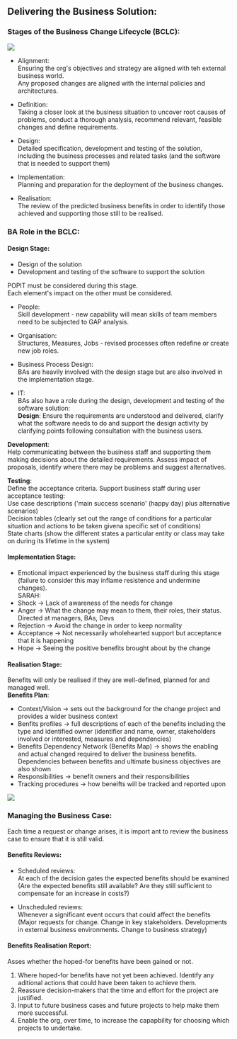## Delivering the Business Solution:  

### Stages of the Business Change Lifecycle (BCLC):  

<img src="https://i.pinimg.com/originals/2b/5b/f1/2b5bf1fa00659851ef6542104ffbdcb2.jpg"><img>

- Alignment:  
Ensuring the org's objectives and strategy are aligned with teh external business world.  
Any proposed changes are aligned with the internal policies and architectures.  

- Definition:  
Taking a closer look at the business situation to uncover root causes of problems, conduct a thorough analysis, recommend relevant, feasible changes and define requirements.  

- Design:  
Detailed specification, development and testing of the solution, including the business processes and related tasks (and the software that is needed to support them)  

- Implementation:  
Planning and preparation for the deployment of the business changes.  

- Realisation:  
The review of the predicted business benefits in order to identify those achieved and supporting those still to be realised.  

### BA Role in the BCLC:  

#### Design Stage:  
- Design of the solution  
- Development and testing of the software to support the solution  

POPIT must be considered during this stage.  
Each element's impact on the other must be considered.  

- People:  
Skill development - new capability will mean skills of team members need to be subjected to GAP analysis.  

- Organisation:  
Structures, Measures, Jobs - revised processes often redefine or create new job roles.  

- Business Process Design:  
BAs are heavily involved with the design stage but are also involved in the implementation stage.  

- IT:  
BAs also have a role during the design, development and testing of the software solution:  
**Design**:  Ensure the requirements are understood and delivered, clarify what the software needs to do and support the design activity by clarifying points following consultation with the business users.  

**Development**:  
Help communicating between the business staff and supporting them making decisions about the detailed requirements. Assess impact of proposals, identify where there may be problems and suggest alternatives.  

**Testing**:  
Define the acceptance criteria. Support business staff during user acceptance testing:  
Use case descriptions ('main success scenario' (happy day) plus alternative scenarios)  
Decision tables (clearly set out the range of conditions for a particular situation and actions to be taken givena  specific set of conditions)  
State charts (show the different states a particular entity or class may take on during its lifetime in the system)  

#### Implementation Stage:  
- Emotional impact experienced by the business staff during this stage (failure to consider this may inflame resistence and undermine changes).  
SARAH:  
- Shock -> Lack of awareness of the needs for change  
- Anger -> What the change may mean to them, their roles, their status. Directed at managers, BAs, Devs  
- Rejection -> Avoid the change in order to keep normality  
- Acceptance -> Not necessarily wholehearted support but acceptance that it is happening    
- Hope -> Seeing the positive benefits brought about by the change  

#### Realisation Stage:  
Benefits will only be realised if they are well-defined, planned for and managed well.  
**Benefits Plan**:  
- Context/Vision -> sets out the background for the change project and provides a wider business context  
- Benfits profiles -> full descriptions of each of the benefits including the type and identified owner (identifier and name, owner, stakeholders involved or interested, measures and dependencies)  
- Benefits Dependency Network (Benefits Map) -> shows the enabling and actual changed required to deliver the business benefits. Dependencies between benefits and ultimate business objectives are also shown  
- Responsibilities -> benefit owners and their responsibilities  
- Tracking procedures -> how beneifts will be tracked and reported upon  

<img src="https://itsadeliverything.com/images/idt-benefits-dependency-map.png"><img>

### Managing the Business Case:  

Each time a request or change arises, it is import ant to review the business case to ensure that it is still valid.  

#### Benefits Reviews:  
 - Scheduled reviews:  
 At each of the decision gates the expected benefits should be examined (Are the expected benefits still available? Are they still sufficient to compensate for an increase in costs?)  
 
 - Unscheduled reviews:  
 Whenever a significant event occurs that could affect the benefits (Major requests for change. Change in key stakeholders. Developments in external business environments. Change to business strategy)  
 
#### Benefits Realisation Report:  
Asses whether the hoped-for benefits have been gained or not.
1. Where hoped-for benefits have not yet been achieved. Identify any aditional actions that could have been taken to achieve them.  
2. Reassure decision-makers that the time and effort for the project are justified.  
3. Input to future business cases and future projects to help make them more successful.  
4. Enable the org, over time, to increase the capapbility for choosing which projects to undertake.  

